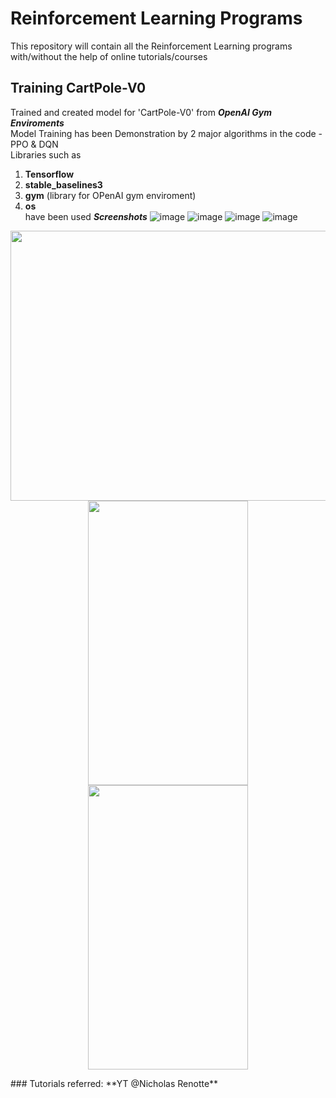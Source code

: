 # Reinforcement Learning Programs 
This repository will contain all the Reinforcement Learning programs
with/without the help of online tutorials/courses

## Training CartPole-V0
Trained and created model for 'CartPole-V0' from ***OpenAI Gym Enviroments*** <br>
Model Training has been Demonstration by 2 major algorithms in the code - PPO & DQN <br>
Libraries such as<br>
1. **Tensorflow**<br>
2. **stable_baselines3**<br>
3. **gym** (library for OPenAI gym enviroment)<br>
4. **os**<br>
have been used
***Screenshots***
![image](https://github.com/kev0-4/Reinforcement-Learning-Programs/assets/110706642/0cdc9099-c9bf-4a3c-ac91-e77a667d915a)
![image](https://github.com/kev0-4/Reinforcement-Learning-Programs/assets/110706642/fa955aa3-e61d-4870-98b6-54266257a730)
![image](https://github.com/kev0-4/Reinforcement-Learning-Programs/assets/110706642/0847e232-ac2d-475b-b518-0da8a9131322)
![image](https://github.com/kev0-4/Reinforcement-Learning-Programs/assets/110706642/0795b1a4-edd2-4554-8260-5474c8e6684f)
<p align="center"> 
  <img src="https://github.com/kev0-4/Reinforcement-Learning-Programs/assets/110706642/fa955aa3-e61d-4870-98b6-54266257a730" width="768" height="432">
  <img src="screen2.png" width="256" height="455">
  <img src="screen3.png" width="256" height="455">
</p>
### Tutorials referred:
**YT @Nicholas Renotte**

